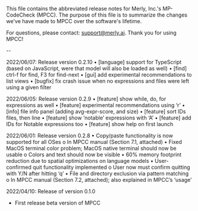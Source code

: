 This file contains the abbreviated release notes for Merly, Inc.'s MP-CodeCheck (MPCC). The purpose of this file is to summarize the changes we've have made to MPCC over the software's lifetime.

For questions, please contact: support@merly.ai. Thank you for using MPCC!

--

2022/06/07: Release version 0.2.10
•	[language] support for TypeScript (based on JavaScript, were that model will also be loaded as well)
•	[find] ctrl-f for find, F3 for find-next
•	[gui] add experimental recommendations to list views
•	[bugfix] fix crash issue when no expressions and files were left using a given filter

2022/06/05: Release version 0.2.9
•	[feature] show while, do, for expressions as well
•	[feature] experimental recommendations using ‘r’
•	[info] file info panel (adding avg-expr-score, and size)
•	[feature] sort IDs files, then line
•	[feature] show ‘notable’ expressions with ‘A’
•	[feature] add IDs for Notable expressions too
•	[feature] show help on first launch

2022/06/01: Release version 0.2.8
•	Copy/paste functionality is now supported for all OSes o In MPCC manual (Section 7.1, attached)
•	Fixed MacOS terminal color problem; MacOS native terminal should now be usable o Colors and text should now be visible
•	60% memory footprint reduction due to spatial optimizations on language models
•	User-confirmed quit functionality implemented o User now must confirm quitting with Y/N after hitting ‘q’
•	File and directory exclusion via pattern matching o In MPCC manual (Section 7.2, attached); also explained in MPCC’s ‘usage’

2022/04/10: Release of version 0.1.0

  - First release beta version of MPCC


